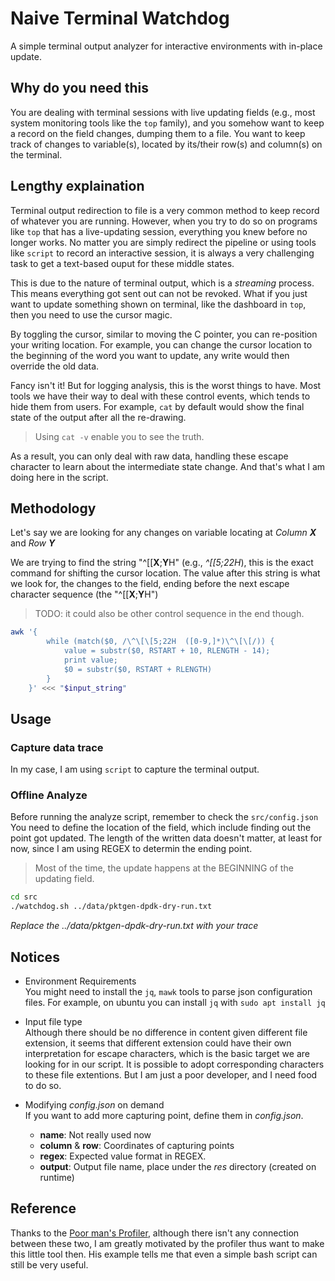 # Naive Terminal Watchdog
A simple terminal output analyzer for interactive environments with in-place update.

## Why do you need this

You are dealing with terminal sessions with live updating fields (e.g., most system monitoring tools like the `top` family), and you somehow want to keep a record on the field changes, dumping them to a file. You want to keep track of changes to variable(s), located by its/their row(s) and column(s) on the terminal.

## Lengthy explaination

Terminal output redirection to file is a very common method to keep record of whatever you are running.
However, when you try to do so on programs like `top` that has a live-updating session, everything you knew before no longer works.
No matter you are simply redirect the pipeline or using tools like `script` to record an interactive session,
it is always a very challenging task to get a text-based ouput for these middle states.

This is due to the nature of terminal output, which is a *streaming* process. This means everything got sent out can not be revoked.
What if you just want to update something shown on terminal, like the dashboard in `top`, then you need to use the cursor magic.

By toggling the cursor, similar to moving the C pointer, you can re-position your writing location. For example, you can change the 
cursor location to the beginning of the word you want to update, any write would then override the old data.

Fancy isn't it! But for logging analysis, this is the worst things to have. Most tools we have their way to deal with these control 
events, which tends to hide them from users. For example, `cat` by default would show the final state of the output after all the 
re-drawing.

> Using `cat -v` enable you to see the truth.

As a result, you can only deal with raw data, handling these escape character to learn about the intermediate state change.
And that's what I am doing here in the script.

## Methodology

Let's say we are looking for any changes on variable locating at *Column **X*** and *Row **Y***

We are trying to find the string "^[[**X**;**Y**H" (e.g., *^[[5;22H*), this is the exact command for shifting the cursor location.
The value after this string is what we look for, the changes to the field, ending before the next escape character sequence (the "^[[**X**;**Y**H")

> TODO: it could also be other control sequence in the end though.

```bash
awk '{
        while (match($0, /\^\[\[5;22H  ([0-9,]*)\^\[\[/)) {
            value = substr($0, RSTART + 10, RLENGTH - 14); 
            print value; 
            $0 = substr($0, RSTART + RLENGTH)
        } 
    }' <<< "$input_string"
```

## Usage

### Capture data trace

In my case, I am using `script` to capture the terminal output.

### Offline Analyze

Before running the analyze script, remember to check the `src/config.json`
You need to define the location of the field, which include finding out the point got updated.
The length of the written data doesn't matter, at least for now, since I am using REGEX to determin the ending point.

> Most of the time, the update happens at the BEGINNING of the updating field.

```bash
cd src
./watchdog.sh ../data/pktgen-dpdk-dry-run.txt
```
*Replace the ../data/pktgen-dpdk-dry-run.txt with your trace*

## Notices

- Environment Requirements  
You might need to install the `jq`, `mawk` tools to parse json configuration files.
For example, on ubuntu you can install `jq` with `sudo apt install jq`

- Input file type  
Although there should be no difference in content given different file extension,
it seems that different extension could have their own interpretation for escape
characters, which is the basic target we are looking for in our script.
It is possible to adopt corresponding characters to these file extentions. But I 
am just a poor developer, and I need food to do so.

- Modifying *config.json* on demand  
If you want to add more capturing point, define them in *config.json*.
  - **name**: Not really used now
  - **column** & **row**: Coordinates of capturing points
  - **regex**: Expected value format in REGEX.
  - **output**: Output file name, place under the *res* directory (created on runtime)

## Reference
Thanks to the [Poor man's Profiler](https://poormansprofiler.org), although there isn't any connection between these two, I am greatly motivated by the profiler thus want to make this little tool then. His example tells me that even a simple bash script can still be very useful.